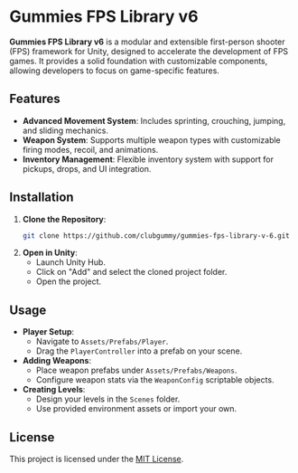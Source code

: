 # Gummies FPS Library v6

**Gummies FPS Library v6** is a modular and extensible first-person shooter (FPS) framework for Unity, designed to accelerate the development of FPS games. It provides a solid foundation with customizable components, allowing developers to focus on game-specific features.

## Features

- **Advanced Movement System**: Includes sprinting, crouching, jumping, and sliding mechanics.
- **Weapon System**: Supports multiple weapon types with customizable firing modes, recoil, and animations.
- **Inventory Management**: Flexible inventory system with support for pickups, drops, and UI integration.
   
## Installation

1. **Clone the Repository**:
   ```bash
   git clone https://github.com/clubgummy/gummies-fps-library-v-6.git
   ```
2. **Open in Unity**:
   - Launch Unity Hub.
   - Click on "Add" and select the cloned project folder.
   - Open the project.

## Usage

- **Player Setup**:
  - Navigate to `Assets/Prefabs/Player`.
  - Drag the `PlayerController` into a prefab on your scene.
- **Adding Weapons**:
  - Place weapon prefabs under `Assets/Prefabs/Weapons`.
  - Configure weapon stats via the `WeaponConfig` scriptable objects.
- **Creating Levels**:
  - Design your levels in the `Scenes` folder.
  - Use provided environment assets or import your own.

 ## License

This project is licensed under the [MIT License](LICENSE).

